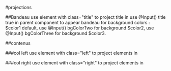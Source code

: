 #projections

##Bandeau
use element with class="title" to project title in <ng-content select=".title"></ng-content>
use @Input() title true in parent component to appear bandeau
for background colors : $color1 default, use @Input() bgColorTwo for background $color2, use @Input() bgColorThree for background $color3.

##contenus

###col left
use element with class="left" to project elements in <ng-content select=".left"></ng-content>

###col right
use element with class="right" to project elements in <ng-content select=".right"></ng-content>
